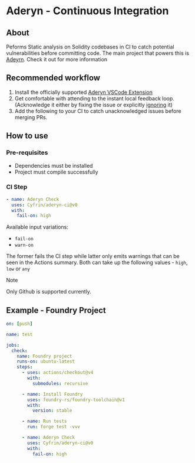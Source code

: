 # Aderyn - Continuous Integration

## About

Peforms Static analysis on Solidity codebases in CI to catch potential vulnerabilities before committing code.
The main project that powers this is [Adeyrn](https://github.com/Cyfrin/aderyn). Check it out for more information

## Recommended workflow

1. Install the officially supported [Aderyn VSCode Extension](https://marketplace.visualstudio.com/items?itemName=Cyfrin.aderyn)
2. Get comfortable with attending to the instant local feedback loop. (Acknowledge it either by fixing the issue or explicitly [ignoring](https://cyfrin.gitbook.io/cyfrin-docs/directives-to-ignore-specific-lines) it)
3. Add the following to your CI to catch unacknowledged issues before merging PRs.

## How to use

### Pre-requisites

- Dependencies must be installed
- Project must compile successfully

### CI Step

```yml
- name: Aderyn Check
  uses: Cyfrin/aderyn-ci@v0
  with:
    fail-on: high
```

Available input variations:
- `fail-on`
- `warn-on`

The former fails the CI step while latter only emits warnings that can be seen in the Actions summary.
Both can take up the following values - `high`, `low` or `any`

> [!NOTE]
> Only Github is supported currently.

## Example - Foundry Project

```yml
on: [push]

name: test

jobs:
  check:
    name: Foundry project
    runs-on: ubuntu-latest
    steps:
      - uses: actions/checkout@v4
        with:
          submodules: recursive

      - name: Install Foundry
        uses: foundry-rs/foundry-toolchain@v1
        with:
          version: stable

      - name: Run tests
        run: forge test -vvv

      - name: Aderyn Check
        uses: Cyfrin/aderyn-ci@v0
        with:
          fail-on: high
```

